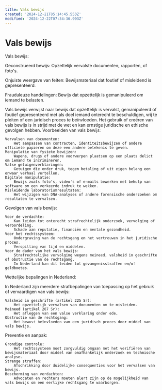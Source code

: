 ```yaml
---
title: Vals bewijs
created: '2024-12-21T05:14:45.553Z'
modified: '2024-12-22T07:34:36.993Z'
---
```


# Vals bewijs

Vals bewijs:

Geconstrueerd bewijs: Opzettelijk vervalste documenten, rapporten, of foto's.

Onjuiste weergave van feiten: Bewijsmateriaal dat foutief of misleidend is gepresenteerd.
    
Frauduleuze handelingen: Bewijs dat opzettelijk is gemanipuleerd om iemand te belasten.


Vals bewijs verwijst naar bewijs dat opzettelijk is vervalst, gemanipuleerd of foutief gepresenteerd met als doel iemand onterecht te beschuldigen, vrij te pleiten of een juridisch proces te beïnvloeden. Het gebruik of creëren van vals bewijs is in strijd met de wet en kan ernstige juridische en ethische gevolgen hebben.
Voorbeelden van vals bewijs:

    Vervalsen van documenten:
        Het aanpassen van contracten, identiteitsbewijzen of andere officiële papieren om deze een andere betekenis te geven.
    Manipulatie van fysieke bewijzen:
        Wapens, drugs of andere voorwerpen plaatsen op een plaats delict om iemand te incrimineren.
    Valse getuigenverklaringen:
        Getuigen die onder druk, tegen betaling of uit eigen belang een onwaar verhaal vertellen.
    Digitale manipulatie:
        Bewijs zoals foto's, video's of e-mails bewerken met behulp van software om een verkeerde indruk te wekken.
    Misleidende laboratoriumresultaten:
        Het wijzigen van DNA-analyses of andere forensische onderzoeken om resultaten te vervalsen.

Gevolgen van vals bewijs:

    Voor de verdachte:
        Kan leiden tot onterecht strafrechtelijk onderzoek, vervolging of veroordeling.
        Schade aan reputatie, financiën en mentale gezondheid.
    Voor het rechtssysteem:
        Ondergraving van de rechtsgang en het vertrouwen in het juridische proces.
        Verspilling van tijd en middelen.
    Voor de dader van het vals bewijs:
        Strafrechtelijke vervolging wegens meineed, valsheid in geschrifte of obstructie van de rechtsgang.
        In Nederland kan dit leiden tot gevangenisstraffen en/of geldboetes.

Wettelijke bepalingen in Nederland:

In Nederland zijn meerdere strafbepalingen van toepassing op het gebruik of vervaardigen van vals bewijs:

    Valsheid in geschrifte (artikel 225 Sr):
        Het opzettelijk vervalsen van documenten om te misleiden.
    Meineed (artikel 207 Sr):
        Het afleggen van een valse verklaring onder ede.
    Obstructie van de rechtsgang:
        Het bewust beïnvloeden van een juridisch proces door middel van vals bewijs.

Preventie en aanpak:

    Grondige controle:
        Het rechtssysteem moet zorgvuldig omgaan met het verifiëren van bewijsmateriaal door middel van onafhankelijk onderzoek en technische analyse.
    Strenge straffen:
        Afschrikking door duidelijke consequenties voor het vervalsen van bewijs.
    Bescherming van verdachten:
        Advocaten en rechters moeten alert zijn op de mogelijkheid van vals bewijs om een eerlijke rechtsgang te waarborgen.
